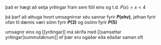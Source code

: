 það er hægt að setja yrðingar fram sem föll eins og t.d. $P(x) = x < 4$

þá þarf að athuga hvort umsagnirnar séu sannar fyrir **$P(ehv)$**, jafnan fyrir ofan til dæmis væri sönn fyrir **$P(3)$** og ósönn fyrir **$P(5)$**

umsagnir eins og [[yrðingar]] má skrifa með [[samsettar yrðingar|summutáknum]] ef þær eru ogaðar eða eðaðar saman oft